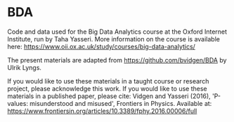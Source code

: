 # BDA
Code and data used for the Big Data Analytics course at the Oxford Internet Institute, run by Taha Yasseri.
More information on the course is available here: https://www.oii.ox.ac.uk/study/courses/big-data-analytics/

The present materials are adapted from https://github.com/bvidgen/BDA by Ulrik Lyngs.

If you would like to use these materials in a taught course or research project, please acknowledge this work.
If you would like to use these materials in a published paper, please cite:
  Vidgen and Yasseri (2016), 'P-values: misunderstood and misused', Frontiers in Physics.
  Available at: https://www.frontiersin.org/articles/10.3389/fphy.2016.00006/full
